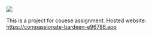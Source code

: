 ![](https://fontmeme.com/permalink/190707/fd4735271a0d997cbe19a04408c896fc.png)

This is a project for couese assignment. 
Hosted website: https://compassionate-bardeen-e96786.app 


